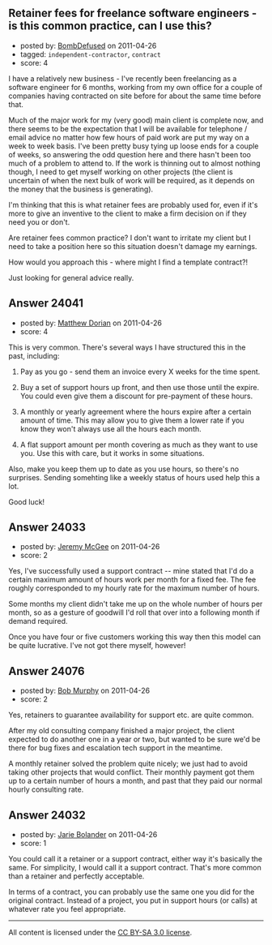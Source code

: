 ## Retainer fees for freelance software engineers - is this common practice, can I use this?

- posted by: [BombDefused](https://stackexchange.com/users/-1/4920-bombdefused) on 2011-04-26
- tagged: `independent-contractor`, `contract`
- score: 4

I have  a relatively new business -  I've recently been freelancing as a software engineer for 6 months, working from my own office for a couple of companies having contracted on site before for about the same time before that.

Much of the major work for my (very good) main client is complete now, and there seems to be the expectation that I will be available for telephone / email advice no matter how few hours of paid work are put my way on a week to week basis. I've been pretty busy tying up loose ends for a couple of weeks, so answering the odd question here and there hasn't been too much of a problem to attend to. If the work is thinning out to almost nothing though, I need to get myself working on other projects (the client is uncertain of when the next bulk of work will be required, as it depends on the money that the business is generating).

I'm thinking that this is what retainer fees are probably used for, even if it's more to give an inventive to the client to make a firm decision on if they need you or don't.

Are retainer fees common practice? I don't want to irritate my client but I need to take a position here so this situation doesn't damage my earnings.

How would you approach this - where might I find a template contract?!

Just looking for general advice really.


## Answer 24041

- posted by: [Matthew Dorian](https://stackexchange.com/users/-1/5382-matthew-dorian) on 2011-04-26
- score: 4

This is very common.  There's several ways I have structured this in the past, including:

1) Pay as you go - send them an invoice every X weeks for the time spent. 
 
2) Buy a set of support hours up front, and then use those until the expire. You could even give them a discount for pre-payment of these hours.

3) A monthly or yearly agreement where the hours expire after a certain amount of time.  This may allow you to give them a lower rate if you know they won't always use all the hours each month.

4) A flat support amount per month covering as much as they want to use you.  Use this with care, but it works in some situations.

Also, make you keep them up to date as you use hours, so there's no surprises.  Sending somehting like a weekly status of hours used help this a lot.

Good luck!


## Answer 24033

- posted by: [Jeremy McGee](https://stackexchange.com/users/-1/1152-jeremy-mcgee) on 2011-04-26
- score: 2

Yes, I've successfully used a support contract -- mine stated that I'd do a certain maximum amount of hours work per month for a fixed fee. The fee roughly corresponded to my hourly rate for the maximum number of hours.

Some months my client didn't take me up on the whole number of hours per month, so as a gesture of goodwill I'd roll that over into a following month if demand required. 

Once you have four or five customers working this way then this model can be quite lucrative. I've not got there myself, however!


## Answer 24076

- posted by: [Bob Murphy](https://stackexchange.com/users/-1/5778-bob-murphy) on 2011-04-26
- score: 2

Yes, retainers to guarantee availability for support etc. are quite common.

After my old consulting company finished a major project, the client expected to do another one in a year or two, but wanted to be sure we'd be there for bug fixes and escalation tech support in the meantime.

A monthly retainer solved the problem quite nicely; we just had to avoid taking other projects that would conflict. Their monthly payment got them up to a certain number of hours a month, and past that they paid our normal hourly consulting rate.



## Answer 24032

- posted by: [Jarie Bolander](https://stackexchange.com/users/-1/585-jarie-bolander) on 2011-04-26
- score: 1

You could call it a retainer or a support contract, either way it's basically the same. For simplicity, I would call it a support contract. That's more common than a retainer and perfectly acceptable.

In terms of a contract, you can probably use the same one you did for the original contract. Instead of a project, you put in support hours (or calls) at whatever rate you feel appropriate.



---

All content is licensed under the [CC BY-SA 3.0 license](https://creativecommons.org/licenses/by-sa/3.0/).
